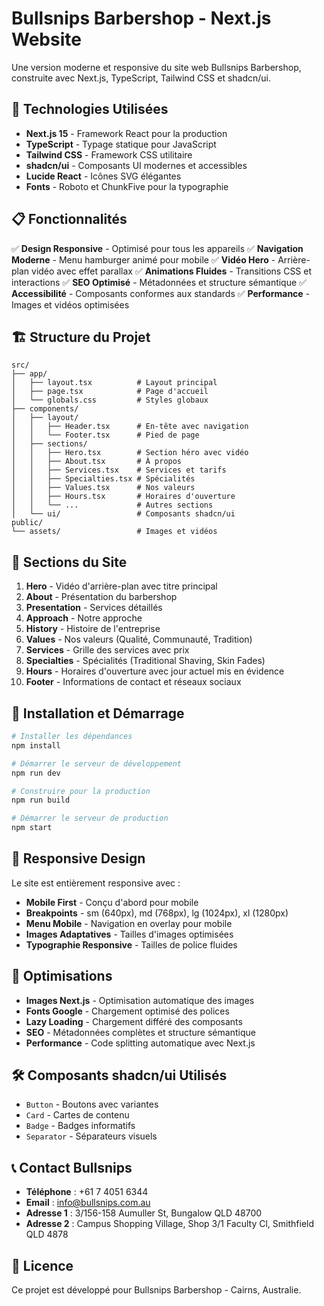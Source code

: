 # Bullsnips Barbershop - Next.js Website

Une version moderne et responsive du site web Bullsnips Barbershop, construite avec Next.js, TypeScript, Tailwind CSS et shadcn/ui.

## 🚀 Technologies Utilisées

- **Next.js 15** - Framework React pour la production
- **TypeScript** - Typage statique pour JavaScript
- **Tailwind CSS** - Framework CSS utilitaire
- **shadcn/ui** - Composants UI modernes et accessibles
- **Lucide React** - Icônes SVG élégantes
- **Fonts** - Roboto et ChunkFive pour la typographie

## 📋 Fonctionnalités

✅ **Design Responsive** - Optimisé pour tous les appareils
✅ **Navigation Moderne** - Menu hamburger animé pour mobile
✅ **Vidéo Hero** - Arrière-plan vidéo avec effet parallax
✅ **Animations Fluides** - Transitions CSS et interactions
✅ **SEO Optimisé** - Métadonnées et structure sémantique
✅ **Accessibilité** - Composants conformes aux standards
✅ **Performance** - Images et vidéos optimisées

## 🏗️ Structure du Projet

```
src/
├── app/
│   ├── layout.tsx          # Layout principal
│   ├── page.tsx            # Page d'accueil
│   └── globals.css         # Styles globaux
├── components/
│   ├── layout/
│   │   ├── Header.tsx      # En-tête avec navigation
│   │   └── Footer.tsx      # Pied de page
│   ├── sections/
│   │   ├── Hero.tsx        # Section héro avec vidéo
│   │   ├── About.tsx       # À propos
│   │   ├── Services.tsx    # Services et tarifs
│   │   ├── Specialties.tsx # Spécialités
│   │   ├── Values.tsx      # Nos valeurs
│   │   ├── Hours.tsx       # Horaires d'ouverture
│   │   └── ...             # Autres sections
│   └── ui/                 # Composants shadcn/ui
public/
└── assets/                 # Images et vidéos
```

## 🎨 Sections du Site

1. **Hero** - Vidéo d'arrière-plan avec titre principal
2. **About** - Présentation du barbershop
3. **Presentation** - Services détaillés
4. **Approach** - Notre approche
5. **History** - Histoire de l'entreprise
6. **Values** - Nos valeurs (Qualité, Communauté, Tradition)
7. **Services** - Grille des services avec prix
8. **Specialties** - Spécialités (Traditional Shaving, Skin Fades)
9. **Hours** - Horaires d'ouverture avec jour actuel mis en évidence
10. **Footer** - Informations de contact et réseaux sociaux

## 🚀 Installation et Démarrage

```bash
# Installer les dépendances
npm install

# Démarrer le serveur de développement
npm run dev

# Construire pour la production
npm run build

# Démarrer le serveur de production
npm start
```

## 📱 Responsive Design

Le site est entièrement responsive avec :
- **Mobile First** - Conçu d'abord pour mobile
- **Breakpoints** - sm (640px), md (768px), lg (1024px), xl (1280px)
- **Menu Mobile** - Navigation en overlay pour mobile
- **Images Adaptatives** - Tailles d'images optimisées
- **Typographie Responsive** - Tailles de police fluides

## 🎯 Optimisations

- **Images Next.js** - Optimisation automatique des images
- **Fonts Google** - Chargement optimisé des polices
- **Lazy Loading** - Chargement différé des composants
- **SEO** - Métadonnées complètes et structure sémantique
- **Performance** - Code splitting automatique avec Next.js

## 🛠️ Composants shadcn/ui Utilisés

- `Button` - Boutons avec variantes
- `Card` - Cartes de contenu
- `Badge` - Badges informatifs
- `Separator` - Séparateurs visuels

## 📞 Contact Bullsnips

- **Téléphone** : +61 7 4051 6344
- **Email** : info@bullsnips.com.au
- **Adresse 1** : 3/156-158 Aumuller St, Bungalow QLD 48700
- **Adresse 2** : Campus Shopping Village, Shop 3/1 Faculty Cl, Smithfield QLD 4878

## 📄 Licence

Ce projet est développé pour Bullsnips Barbershop - Cairns, Australie.